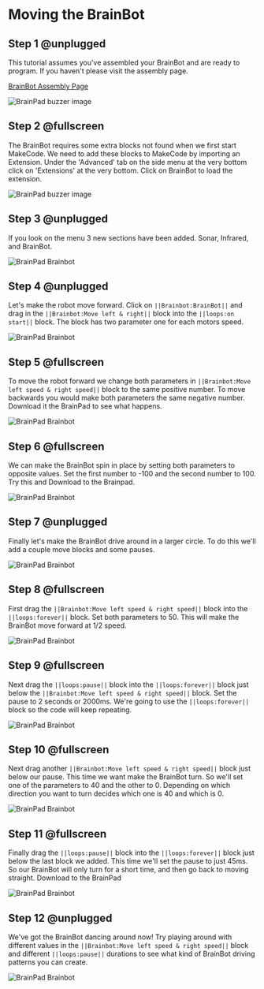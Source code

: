 


# Moving the BrainBot

## Step 1 @unplugged

This tutorial assumes you've assembled your BrainBot and are ready to program. If you haven't please visit the assembly page. 

[BrainBot Assembly Page](https://www.brainpad.com/lessons/brainbot-assembly/)

![BrainPad buzzer image](../static/images/brainbotbuild.gif)

## Step 2 @fullscreen

The BrainBot requires some extra blocks not found when we first start MakeCode. We need to add these blocks to MakeCode by importing an Extension. Under the 'Advanced' tab on the side menu at the very bottom click on 'Extensions' at the very bottom. Click on BrainBot to load the extension. 

![BrainPad buzzer image](../static/images/brainbot.jpg)


## Step 3 @unplugged

If you look on the menu 3 new sections have been added. Sonar, Infrared, and BrainBot.

![BrainPad Brainbot](../static/images/brainbotblocks.jpg)

## Step 4 @unplugged

Let's make the robot move forward. Click on ``||Brainbot:BrainBot||`` and drag in the ``||Brainbot:Move left & right||`` block into the ``||loops:on start||`` block. The block has two parameter one for each motors speed. 

![BrainPad Brainbot](../static/images/brainbotMoveForward.gif)

## Step 5 @fullscreen

To move the robot forward we change both parameters in ``||Brainbot:Move left speed & right speed||`` block to the same positive number. To move backwards you would make both parameters the same negative number. Download it the BrainPad to see what happens. 

![BrainPad Brainbot](../static/images/robotspeed.gif)


## Step 6 @fullscreen

We can make the BrainBot spin in place by setting both parameters to opposite values. Set the first number to -100 and the second number to 100.
Try this and Download to the Brainpad. 

![BrainPad Brainbot](../static/images/spinning.gif)


## Step 7 @unplugged

Finally let's make the BrainBot drive around in a larger circle. To do this we'll add a couple move blocks and some pauses. 

![BrainPad Brainbot](../static/images/turning.gif)

## Step 8 @fullscreen

First drag the ``||Brainbot:Move left speed & right speed||`` block into the ``||loops:forever||`` block. Set both parameters to 50. This will make the BrainBot move forward at 1/2 speed. 

![BrainPad Brainbot](../static/images/brainbotTurn.jpg)


## Step 9 @fullscreen

Next drag the ``||loops:pause||`` block into the ``||loops:forever||`` block just below the ``||Brainbot:Move left speed & right speed||`` block. Set the pause to 2 seconds or 2000ms. We're going to use the ``||loops:forever||`` block so the code will keep repeating. 

![BrainPad Brainbot](../static/images/brainbotTurnPause.jpg)

## Step 10 @fullscreen

Next drag another ``||Brainbot:Move left speed & right speed||`` block just below our pause. This time we want make the BrainBot turn. So we'll set one of the parameters to 40 and the other to 0. Depending on which direction you want to turn decides which one is 40 and which is 0. 

![BrainPad Brainbot](../static/images/brainbotMovePauseMove.jpg)

## Step 11 @fullscreen

Finally drag the ``||loops:pause||`` block into the ``||loops:forever||`` block just below the last block we added. This time we'll set the pause to just 45ms. So our BrainBot will only turn for a short time, and then go back to moving straight. Download to the BrainPad

![BrainPad Brainbot](../static/images/brainbotMoveComplete.jpg)

## Step 12 @unplugged

We've got the BrainBot dancing around now! Try playing around with different values in the ``||Brainbot:Move left speed & right speed||`` block and different ``||loops:pause||`` durations to see what kind of BrainBot driving patterns you can create. 

![BrainPad Brainbot](../static/images/turning.gif) 